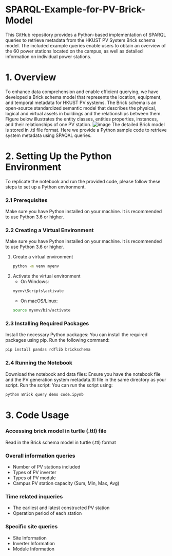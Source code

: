 # SPARQL-Example-for-PV-Brick-Model
This GitHub repository provides a Python-based implementation of SPARQL queries to retrieve metadata from the HKUST PV System Brick schema model. The included example queries enable users to obtain an overview of the 60 power stations located on the campus, as well as detailed information on individual power stations.


# 1. Overview
To enhance data comprehension and enable efficient querying, we have developed a Brick schema model that represents the location, equipment, and temporal metadata for HKUST PV systems. The Brick schema is an open-source standardized semantic model that describes the physical, logical and virtual assets in buildings and the relationships between them. Figure below illustrates the entity classes, entities properties, instances, and their relationships of one PV station.
![image](https://github.com/ZinanLin-Oscar/SPARQL-Example-for-PV-Brick-Model/assets/113269274/dee3d0b8-6937-4dae-b9ca-a31c2c150b6c)
The detailed Brick model is stored in .ttl file format. Here we provide a Python sample code to retrieve system metadata using SPAQAL queries.



# 2. Setting Up the Python Environment
To replicate the notebook and run the provided code, please follow these steps to set up a Python environment.
### 2.1 Prerequisites
Make sure you have Python installed on your machine. It is recommended to use Python 3.6 or higher.

### 2.2 Creating a Virtual Environment
Make sure you have Python installed on your machine. It is recommended to use Python 3.6 or higher.
1. Create a virtual environment
   ```bash
   python -m venv myenv
   ```
2. Activate the virtual environment
   - On Windows:
   ```bash
   myenv\Scripts\activate
   ```
   - On macOS/Linux:
   ```bash 
   source myenv/bin/activate
   ```

### 2.3 Installing Required Packages
Install the necessary Python packages: You can install the required packages using pip. Run the following command:
 ```bash
pip install pandas rdflib brickschema
```

### 2.4 Running the Notebook
Download the notebook and data files: Ensure you have the notebook file and the PV generation system metadata.ttl file in the same directory as your script.
Run the script: You can run the script using:
```bash
python Brick query demo code.ipynb
```



# 3. Code Usage
### Accessing brick model in turtle (.ttl) file
Read in the Brick schema model in turtle (.ttl) format

### Overall information queries
* Number of PV stations included
* Types of PV inverter
* Types of PV module
* Campus PV station capacity (Sum, Min, Max, Avg)

### Time related inqueries
* The earliest and latest constructed PV station
* Operation period of each station

### Specific site queries
* Site Information
* Inverter Information
* Module Information


